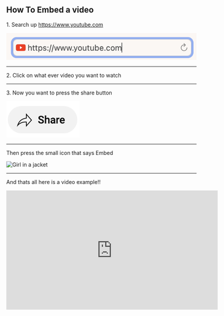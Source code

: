 <!DOCTYPE .html>

<h2>How To Embed a video</h2>

<p>1. Search up <a href="https://www.youtube.com">https://www.youtube.com</a></p>

<img src="Screenshot 2024-07-30 at 3.13.49 PM.png" alt="Girl in a jacket">
<hr>
<p>2. Click on what ever video you want to watch</p>
<hr>
<p>3. Now you want to press the share button</p>
<img src="Screenshot 2024-07-30 at 3.18.57 PM.png" alt="Girl in a jacket">
<hr>
<p>Then press the small icon that says Embed</p>
<img src="img_girl.jpg" alt="Girl in a jacket">
<hr>
<p>And thats all here is a video example!!</p>

<iframe width="560" height="315" src="https://www.youtube.com/embed/ZnuwB35GYMY?si=fKDgzoj9z2mjH14V" title="YouTube video player" frameborder="0" allow="accelerometer; autoplay; clipboard-write; encrypted-media; gyroscope; picture-in-picture; web-share" referrerpolicy="strict-origin-when-cross-origin" allowfullscreen></iframe>	
